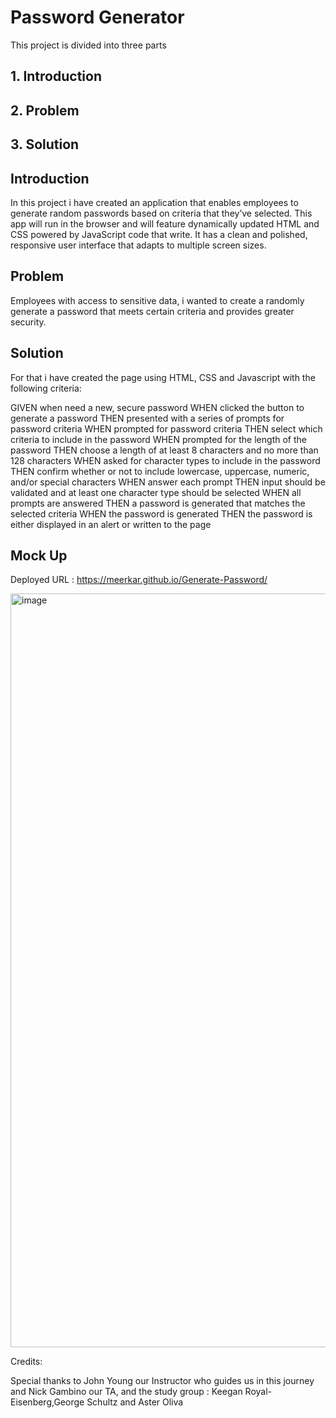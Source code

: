 # Password Generator

This project is divided into three parts

## 1. Introduction

## 2. Problem

## 3. Solution

## Introduction

In this project i have created an application that enables employees to generate random passwords based on criteria that they’ve selected. This app will run in the browser and will feature dynamically updated HTML and CSS powered by JavaScript code that write. It has a clean and polished, responsive user interface that adapts to multiple screen sizes.


## Problem

 Employees  with access to sensitive data, i wanted to create a  randomly generate a password that meets certain criteria and provides greater security.


## Solution

For that i have created the page using HTML, CSS and Javascript with the following criteria:

GIVEN when  need a new, secure password
WHEN  clicked the button to generate a password
THEN  presented with a series of prompts for password criteria
WHEN prompted for password criteria
THEN  select which criteria to include in the password
WHEN prompted for the length of the password
THEN  choose a length of at least 8 characters and no more than 128 characters
WHEN asked for character types to include in the password
THEN  confirm whether or not to include lowercase, uppercase, numeric, and/or special characters
WHEN  answer each prompt
THEN  input should be validated and at least one character type should be selected
WHEN all prompts are answered
THEN a password is generated that matches the selected criteria
WHEN the password is generated
THEN the password is either displayed in an alert or written to the page

##  Mock Up


Deployed URL : https://meerkar.github.io/Generate-Password/





<img width="1206" alt="image" src="https://github.com/MeerKar/Generate-Password/assets/116701851/8bf832a6-dc20-4a18-9660-b13038abda37">





Credits:

Special thanks to John Young our Instructor who guides us in this journey and Nick Gambino our TA,
 and the study group : Keegan Royal-Eisenberg,George Schultz and Aster Oliva


